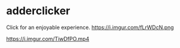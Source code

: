 # adderclicker
Click for an enjoyable experience. https://i.imgur.com/fLrWDcN.png 

https://i.imgur.com/TiwDfPO.mp4

